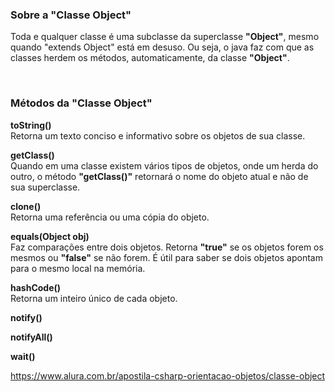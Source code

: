 ### **Sobre a "Classe Object"**
Toda e qualquer classe é uma subclasse da superclasse **"Object"**, mesmo quando "extends Object" está em desuso. Ou seja, o java faz com que as classes herdem os métodos, automaticamente, da classe **"Object"**.

<br>

### **Métodos da "Classe Object"**
**toString()** 
<br>
Retorna um texto conciso e informativo sobre os objetos de sua classe.

**getClass()** 
<br>
Quando em uma classe existem vários tipos de objetos, onde um herda do outro, o método **"getClass()"** retornará o nome do objeto atual e não de sua superclasse.

**clone()** 
<br>
Retorna uma referência ou uma cópia do objeto.

**equals(Object obj)** 
<br>
Faz comparações entre dois objetos. Retorna **"true"** se os objetos forem os mesmos ou **"false"** se não forem. É útil para saber se dois objetos apontam para o mesmo local na memória.
 

**hashCode()** 
<br>
Retorna um inteiro único de cada objeto.

**notify()** 

**notifyAll()**

**wait()**


https://www.alura.com.br/apostila-csharp-orientacao-objetos/classe-object
